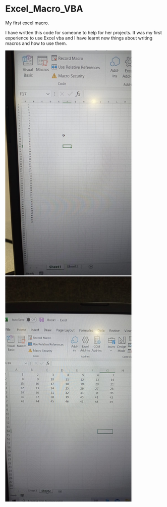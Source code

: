 # Excel_Macro_VBA
My first excel macro.

I have written this code for someone to help for her projects. It was my first experience to use Excel vba and I have learnt new things about writing macros and how to use them. 


<p float="left">
  <img src="https://github.com/ErdalNayir/Excel_Macro_VBA/blob/main/WhatsApp%20Image%202021-11-23%20at%2019.23.55.jpeg" width="400,height="300" />                             
  <img src="https://github.com/ErdalNayir/Excel_Macro_VBA/blob/main/WhatsApp%20Image%202021-11-23%20at%2019.24.11.jpeg" width="400",height="300" /> 

</p>
